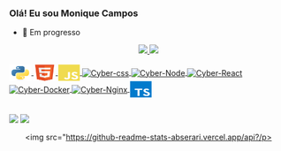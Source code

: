 ### Olá! Eu sou Monique Campos


- 🌱 Em progresso

<div align="center">
  <a href="https://github.com/CyberNicky">
  <img height="180em" src="https://github-readme-stats.vercel.app/api?username=CyberNicky&show_icons=true&theme=dracula&include_all_commits=true&count_private=true"/>
  <img height="180em" src="https://github-readme-stats.vercel.app/api/top-langs/?username=CyberNicky&layout=compact&langs_count=7&theme=dracula"/>
</div>
  
  <div style="display: inline_block"><br>
 
  <img align="center" alt="Cyber-Python" height="30" width="40" src="https://raw.githubusercontent.com/devicons/devicon/master/icons/python/python-original.svg">
  <img align="center" alt="Cyber-HTML" height="30" width="40" src="https://raw.githubusercontent.com/devicons/devicon/master/icons/html5/html5-original.svg">
    <img align="center" alt="Cyber-Js" height="30" width="40" src="https://raw.githubusercontent.com/devicons/devicon/master/icons/javascript/javascript-plain.svg">
     <img align="center" alt="Cyber-css" height="30" width="40" src="https://cdn.jsdelivr.net/gh/devicons/devicon/icons/css3/css3-plain-wordmark.svg">
       <img align="center" alt="Cyber-Node" height="30" width="40" src="https://cdn.jsdelivr.net/gh/devicons/devicon/icons/nodejs/nodejs-original-wordmark.svg" />          
    <img align="center" alt="Cyber-React" height="30" width="40" src="https://cdn.jsdelivr.net/gh/devicons/devicon/icons/react/react-original.svg" />
    <img align="center" alt="Cyber-Docker" height="30" width="40" src="https://cdn.jsdelivr.net/gh/devicons/devicon/icons/docker/docker-plain.svg" />          
    <img align="center" alt="Cyber-Nginx" height="30" width="40" src="https://cdn.jsdelivr.net/gh/devicons/devicon/icons/nginx/nginx-original.svg" />
      <img align="center" alt="Cyber-Ts" height="30" width="40" src="https://raw.githubusercontent.com/devicons/devicon/master/icons/typescript/typescript-plain.svg">
          
       
</div>
  
  ##
  
  <div> 
  
  <a href="https://www.instagram.com/nicky_albuquerquee/" target="_blank"><img src="https://img.shields.io/badge/-Instagram-%23E4405F?style=for-the-badge&logo=instagram&logoColor=white" target="_blank"></a>
 <a href="https://www.linkedin.com/in/monique-campos-427816207/" target="_blank"><img src="https://img.shields.io/badge/-LinkedIn-%230077B5?style=for-the-badge&logo=linkedin&logoColor=white" target="_blank"></a> 
    <p align="center"> <img src="https://github-readme-stats-abserari.vercel.app/api?/p>
    
  </div>
